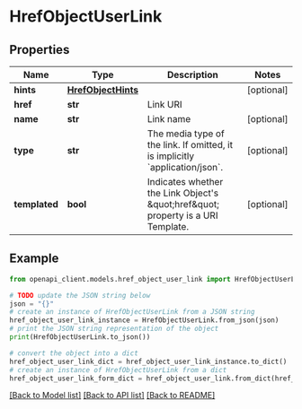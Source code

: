# HrefObjectUserLink


## Properties

Name | Type | Description | Notes
------------ | ------------- | ------------- | -------------
**hints** | [**HrefObjectHints**](HrefObjectHints.md) |  | [optional] 
**href** | **str** | Link URI | 
**name** | **str** | Link name | [optional] 
**type** | **str** | The media type of the link. If omitted, it is implicitly &#x60;application/json&#x60;. | [optional] 
**templated** | **bool** | Indicates whether the Link Object&#39;s \&quot;href\&quot; property is a URI Template. | [optional] 

## Example

```python
from openapi_client.models.href_object_user_link import HrefObjectUserLink

# TODO update the JSON string below
json = "{}"
# create an instance of HrefObjectUserLink from a JSON string
href_object_user_link_instance = HrefObjectUserLink.from_json(json)
# print the JSON string representation of the object
print(HrefObjectUserLink.to_json())

# convert the object into a dict
href_object_user_link_dict = href_object_user_link_instance.to_dict()
# create an instance of HrefObjectUserLink from a dict
href_object_user_link_form_dict = href_object_user_link.from_dict(href_object_user_link_dict)
```
[[Back to Model list]](../README.md#documentation-for-models) [[Back to API list]](../README.md#documentation-for-api-endpoints) [[Back to README]](../README.md)


